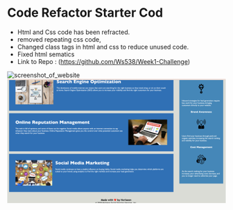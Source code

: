 # Code Refactor Starter Cod
* Html and Css code has been refracted.
* removed repeating css code,
* Changed class tags in html and css to reduce unused code.
* Fixed html sematics
* Link to Repo : (https://github.com/Ws538/Week1-Challenge)

![screenshot_of_website](./Screenshot%202022-11-13%20at%202.51.31%20pm.png)
![second_screenshot_of_website](./Screenshot%202022-11-13%20at%202.52.06%20pm.png)